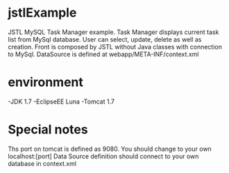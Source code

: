 # jstlExample
JSTL MySQL Task Manager example. Task Manager displays current task list from MySql database. User can select, update, delete as well as creation. Front is composed by JSTL without Java classes with connection to MySql. 
DataSource is defined at webapp/META-INF/context.xml

# environment
-JDK 1.7
-EclipseEE Luna
-Tomcat 1.7

# Special notes
Ths port on tomcat is defined as 9080. You should change to your own localhost:[port]
Data Source definition should connect to your own database in context.xml


